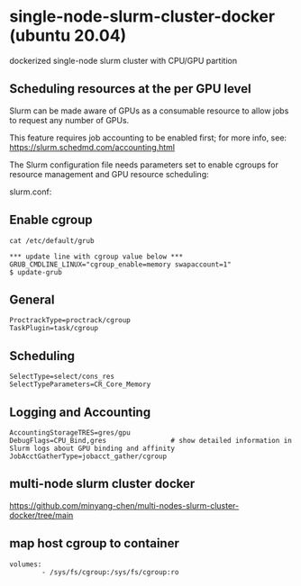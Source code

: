 # single-node-slurm-cluster-docker (ubuntu 20.04)
dockerized single-node slurm cluster with CPU/GPU partition

## Scheduling resources at the per GPU level

Slurm can be made aware of GPUs as a consumable resource to allow jobs to request any number of GPUs.

This feature requires job accounting to be enabled first; for more info, see: https://slurm.schedmd.com/accounting.html

The Slurm configuration file needs parameters set to enable cgroups for resource management and GPU resource scheduling:

slurm.conf:

## Enable cgroup
```
cat /etc/default/grub

*** update line with cgroup value below ***
GRUB_CMDLINE_LINUX="cgroup_enable=memory swapaccount=1"
$ update-grub
```

## General
```
ProctrackType=proctrack/cgroup
TaskPlugin=task/cgroup
```

## Scheduling
```
SelectType=select/cons_res
SelectTypeParameters=CR_Core_Memory
```

## Logging and Accounting
```
AccountingStorageTRES=gres/gpu
DebugFlags=CPU_Bind,gres                # show detailed information in Slurm logs about GPU binding and affinity
JobAcctGatherType=jobacct_gather/cgroup
```

## multi-node slurm cluster docker
https://github.com/minyang-chen/multi-nodes-slurm-cluster-docker/tree/main


## map host cgroup to container
```
volumes:
        - /sys/fs/cgroup:/sys/fs/cgroup:ro       
```
